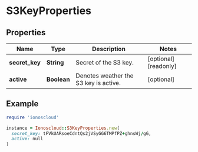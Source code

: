 # S3KeyProperties

## Properties

| Name | Type | Description | Notes |
| ---- | ---- | ----------- | ----- |
| **secret_key** | **String** | Secret of the S3 key. | [optional][readonly] |
| **active** | **Boolean** | Denotes weather the S3 key is active. | [optional] |

## Example

```ruby
require 'ionoscloud'

instance = Ionoscloud::S3KeyProperties.new(
  secret_key: tFVkUARsoeCdntQs2jVSyGG6TMPfPZ+ghnsWj/gG,
  active: null
)
```

